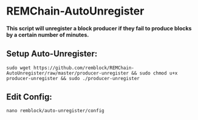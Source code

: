 # REMChain-AutoUnregister

#### This script will unregister a block producer if they fail to produce blocks by a certain number of minutes.

## Setup Auto-Unregister:

```
sudo wget https://github.com/remblock/REMChain-AutoUnregister/raw/master/producer-unregister && sudo chmod u+x producer-unregister && sudo ./producer-unregister
```
## Edit Config:

```
nano remblock/auto-unregister/config
```
